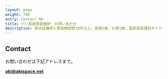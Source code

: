 ```yaml
---
layout: page
weight: 700
entry: Contact Me
title: パリ英語家庭教師　お問い合わせ
description: 英会話講師と家庭教師歴10年以上。英検1級、仏検1級、国家英語通訳ガイド資格など保持。各生徒さんのレベルに合わせて丁寧に英語を教えます。
---
```


## Contact

お問い合わせは下記アドレスまで。

**[aki@akispace.net](mailto:aki@akispace.net)**
